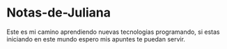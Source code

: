# Notas-de-Juliana
Este es mi camino aprendiendo nuevas tecnologias programando, si estas iniciando en este mundo espero mis apuntes te puedan servir.